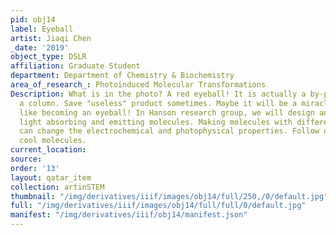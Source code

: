 ```yaml
---
pid: obj14
label: Eyeball
artist: Jiaqi Chen
_date: '2019'
object_type: DSLR
affiliation: Graduate Student
department: Department of Chemistry & Biochemistry
area_of_research_: Photoinduced Molecular Transformations
Description: What is in the photo? A red eyeball! It is actually a by-product after
  a column. Save "useless" product sometimes. Maybe it will be a miracle in the future,
  like becoming an eyeball! In Hanson research group, we will design and synthesis
  light absorbing and emitting molecules. Making molecules with different structures
  can change the electrochemical and photophysical properties. Follow us to see more
  cool molecules.
current_location: 
source: 
order: '13'
layout: qatar_item
collection: artinSTEM
thumbnail: "/img/derivatives/iiif/images/obj14/full/250,/0/default.jpg"
full: "/img/derivatives/iiif/images/obj14/full/full/0/default.jpg"
manifest: "/img/derivatives/iiif/obj14/manifest.json"
---
```

